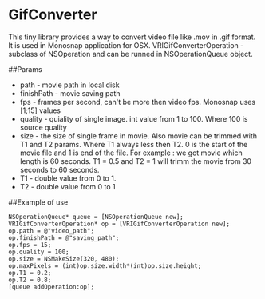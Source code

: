 # GifConverter
This tiny library provides a way to convert video file like .mov in .gif format. It is used in Monosnap application for OSX.
VRIGifConverterOperation - subclass of NSOperation and can be runned in NSOperationQueue object.

##Params

* path - movie path in local disk
* finishPath - movie saving path
* fps - frames per second, can't be more then video fps. Monosnap uses [1;15] values
* quality - quiality of single image. int value from 1 to 100. Where 100 is source quality
* size - the size of single frame in movie.
Also movie can be trimmed with T1 and T2 params. Where T1 always less then T2. 0 is the start of the movie file and 1 is end of the file. For example : we got movie which length is 60 seconds. T1 = 0.5 and T2 = 1 will trimm the movie from 30 seconds to 60 seconds.
* T1 - double value from 0 to 1. 
* T2 - double value from 0 to 1


##Example of use
<pre><code>NSOperationQueue* queue = [NSOperationQueue new];
VRIGifConverterOperation* op = [VRIGifConverterOperation new];
op.path = @"video_path";
op.finishPath = @"saving_path";
op.fps = 15;
op.quality = 100;
op.size = NSMakeSize(320, 480);
op.maxPixels = (int)op.size.width*(int)op.size.height;
op.T1 = 0.2;
op.T2 = 0.8;
[queue addOperation:op];
</code></pre>




